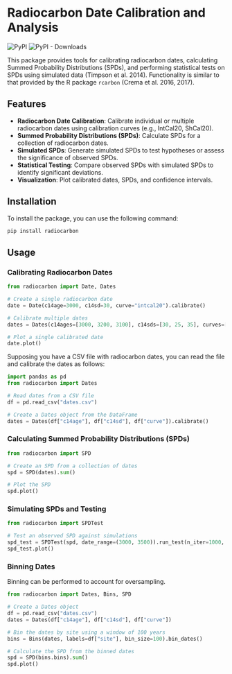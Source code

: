 # Radiocarbon Date Calibration and Analysis

![PyPI](https://img.shields.io/pypi/v/radiocarbon)
![PyPI - Downloads](https://img.shields.io/pypi/dm/radiocarbon)

This package provides tools for calibrating radiocarbon dates, calculating Summed Probability Distributions (SPDs), and performing statistical tests on SPDs using simulated data (Timpson et al. 2014).
Functionality is similar to that provided by the R package `rcarbon` (Crema et al. 2016, 2017).

## Features

- **Radiocarbon Date Calibration**: Calibrate individual or multiple radiocarbon dates using calibration curves (e.g., IntCal20, ShCal20).
- **Summed Probability Distributions (SPDs)**: Calculate SPDs for a collection of radiocarbon dates.
- **Simulated SPDs**: Generate simulated SPDs to test hypotheses or assess the significance of observed SPDs.
- **Statistical Testing**: Compare observed SPDs with simulated SPDs to identify significant deviations.
- **Visualization**: Plot calibrated dates, SPDs, and confidence intervals.

## Installation

To install the package, you can use the following command:

```bash
pip install radiocarbon
```

## Usage

### Calibrating Radiocarbon Dates

```python
from radiocarbon import Date, Dates

# Create a single radiocarbon date
date = Date(c14age=3000, c14sd=30, curve="intcal20").calibrate()

# Calibrate multiple dates
dates = Dates(c14ages=[3000, 3200, 3100], c14sds=[30, 25, 35], curves=["intcal20", "intcal20", "shcal20"]).calibrate()

# Plot a single calibrated date
date.plot()
```

Supposing you have a CSV file with radiocarbon dates, you can read the file and calibrate the dates as follows:

```python
import pandas as pd
from radiocarbon import Dates

# Read dates from a CSV file
df = pd.read_csv("dates.csv")

# Create a Dates object from the DataFrame
dates = Dates(df["c14age"], df["c14sd"], df["curve"]).calibrate()
```

### Calculating Summed Probability Distributions (SPDs)

```python
from radiocarbon import SPD

# Create an SPD from a collection of dates
spd = SPD(dates).sum()

# Plot the SPD
spd.plot()
```

### Simulating SPDs and Testing

```python
from radiocarbon import SPDTest

# Test an observed SPD against simulations
spd_test = SPDTest(spd, date_range=(3000, 3500)).run_test(n_iter=1000, model="uniform")
spd_test.plot()
```

### Binning Dates

Binning can be performed to account for oversampling.

```python
from radiocarbon import Dates, Bins, SPD

# Create a Dates object
df = pd.read_csv("dates.csv")
dates = Dates(df["c14age"], df["c14sd"], df["curve"])

# Bin the dates by site using a window of 100 years
bins = Bins(dates, labels=df["site"], bin_size=100).bin_dates()

# Calculate the SPD from the binned dates
spd = SPD(bins.bins).sum()
spd.plot()
```
